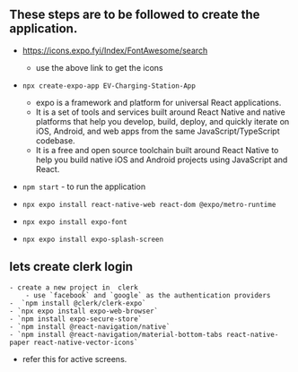 ## These steps are to be followed to create the application.


- https://icons.expo.fyi/Index/FontAwesome/search
    - use the above link to get the icons
    
- `npx create-expo-app EV-Charging-Station-App`
    - expo is  a framework and platform for universal React applications.
    -  It is a set of tools and services built around React Native and native platforms that help you develop, build, deploy, and quickly iterate on iOS, Android, and web apps from the same JavaScript/TypeScript codebase.
    -  It is a free and open source toolchain built around React Native to help you build native iOS and Android projects using JavaScript and React.

- `npm start` - to run the  application
- `npx expo install react-native-web react-dom @expo/metro-runtime`

- `npx expo install expo-font`
- `npx expo install expo-splash-screen`

## lets create clerk login
    - create a new project in  clerk    
        - use `facebook` and `google` as the authentication providers 
    -  `npm install @clerk/clerk-expo`
    - `npx expo install expo-web-browser`
    - `npm install expo-secure-store`
    - `npm install @react-navigation/native`
    - `npm install @react-navigation/material-bottom-tabs react-native-paper react-native-vector-icons`

- refer this for active screens.